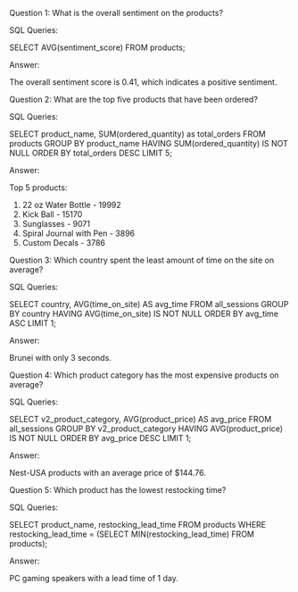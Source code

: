 Question 1: What is the overall sentiment on the products?


SQL Queries:

SELECT AVG(sentiment_score) FROM products;


Answer:

The overall sentiment score is 0.41, which indicates a positive sentiment.



Question 2: What are the top five products that have been ordered?


SQL Queries:

SELECT product_name, SUM(ordered_quantity) as total_orders FROM products
GROUP BY product_name
HAVING SUM(ordered_quantity) IS NOT NULL
ORDER BY total_orders DESC
LIMIT 5;


Answer:

Top 5 products:
1. 22 oz Water Bottle - 19992
2. Kick Ball - 15170
3. Sunglasses - 9071
4. Spiral Journal with Pen - 3896
5. Custom Decals - 3786



Question 3: Which country spent the least amount of time on the site on average?


SQL Queries:

SELECT country, AVG(time_on_site) AS avg_time FROM all_sessions
GROUP BY country
HAVING AVG(time_on_site) IS NOT NULL
ORDER BY avg_time ASC
LIMIT 1;


Answer:

Brunei with only 3 seconds.



Question 4: Which product category has the most expensive products on average?


SQL Queries:

SELECT v2_product_category, AVG(product_price) AS avg_price FROM all_sessions
GROUP BY v2_product_category
HAVING AVG(product_price) IS NOT NULL
ORDER BY avg_price DESC
LIMIT 1;


Answer:

Nest-USA products with an average price of $144.76.



Question 5: Which product has the lowest restocking time?


SQL Queries:

SELECT product_name, restocking_lead_time FROM products
WHERE restocking_lead_time = (SELECT MIN(restocking_lead_time) FROM products);


Answer:

PC gaming speakers with a lead time of 1 day.